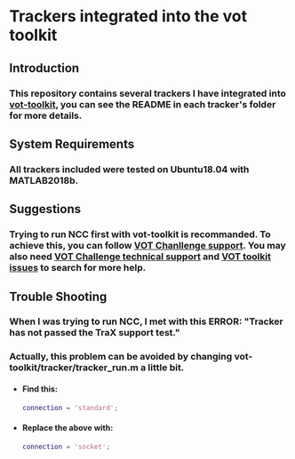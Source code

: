 # Trackers integrated into the vot toolkit



## Introduction

### This repository contains several trackers I have integrated into [vot-toolkit](https://github.com/votchallenge/vot-toolkit), you can see the README in each tracker's folder for more details.



## System Requirements

### All trackers included were tested on Ubuntu18.04 with MATLAB2018b.



## Suggestions

### Trying to run NCC first with vot-toolkit is recommanded. To achieve this, you can follow  [VOT Chanllenge support](http://www.votchallenge.net/howto/). You may also need  [VOT Challenge technical support](https://groups.google.com/forum/?hl=en#!forum/votchallenge-help) and [VOT toolkit issues](https://github.com/votchallenge/vot-toolkit/issues?utf8=%E2%9C%93&q=https://github.com/votchallenge/vot-toolkit/issues?utf8=✓&q=) to search for more help.



## Trouble Shooting

### When I was trying to run NCC, I met with this ERROR: "Tracker has not passed the TraX support test."

### Actually, this problem can be avoided by changing vot-toolkit/tracker/tracker_run.m a little bit.

- #### Find this:

  ```matlab
  connection = 'standard';
  ```

- #### Replace the above with:

  ```matlab
  connection = 'socket';
  ```

